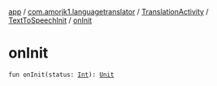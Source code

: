 [app](../../../index.md) / [com.amorjk1.languagetranslator](../../index.md) / [TranslationActivity](../index.md) / [TextToSpeechInit](index.md) / [onInit](./on-init.md)

# onInit

`fun onInit(status: `[`Int`](https://kotlinlang.org/api/latest/jvm/stdlib/kotlin/-int/index.html)`): `[`Unit`](https://kotlinlang.org/api/latest/jvm/stdlib/kotlin/-unit/index.html)